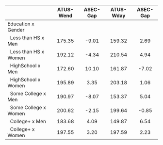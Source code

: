 
|                      |    ATUS-Wend |     ASEC-Gap |    ATUS-Wday |     ASEC-Gap |
| -------------------- | :----------: | :----------: | :----------: | :----------: |
| Education x Gender   |              |              |              |              |
| &nbsp;&nbsp;Less than HS x Men |       175.35 |        -9.01 |       159.32 |         2.69 |
| &nbsp;&nbsp;Less than HS x Women |       192.12 |        -4.34 |       210.54 |         4.94 |
| &nbsp;&nbsp;HighSchool x Men |       172.60 |        10.10 |       161.87 |        -7.02 |
| &nbsp;&nbsp;HighSchool x Women |       195.89 |         3.35 |       203.18 |         1.06 |
| &nbsp;&nbsp;Some College x Men |       190.97 |        -8.07 |       153.37 |         5.04 |
| &nbsp;&nbsp;Some College x Women |       200.62 |        -2.15 |       199.64 |        -0.85 |
| &nbsp;&nbsp;College+ x Men |       183.68 |         4.09 |       149.87 |         6.54 |
| &nbsp;&nbsp;College+ x Women |       197.55 |         3.20 |       197.59 |         2.23 |


